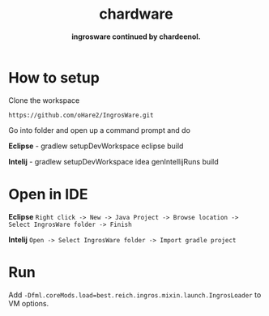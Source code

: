 <h1 align="center">chardware</h1>
<div align="center">
  <strong> ingrosware continued by chardeenol.</strong>
</div>
<br />

# How to setup
Clone the workspace
```
https://github.com/oHare2/IngrosWare.git
```
Go into folder and open up a command prompt and do

**Eclipse** -
gradlew setupDevWorkspace eclipse build

**Intelij** -
gradlew setupDevWorkspace idea genIntellijRuns build

# Open in IDE
**Eclipse**
```Right click -> New -> Java Project -> Browse location -> Select IngrosWare folder -> Finish```

**Intelij**
```Open -> Select IngrosWare folder -> Import gradle project```

# Run

Add ```-Dfml.coreMods.load=best.reich.ingros.mixin.launch.IngrosLoader``` to VM options.
